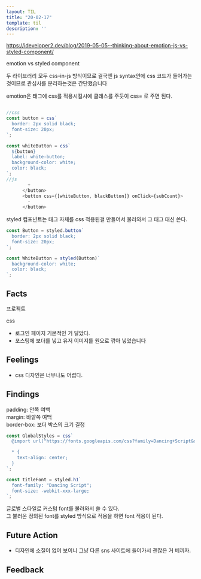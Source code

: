 ```yaml
---
layout: TIL
title: "20-02-17"
template: til
description: ''
---
```


https://ideveloper2.dev/blog/2019-05-05--thinking-about-emotion-js-vs-styled-component/


emotion vs styled component

두 라이브러리 모두 css-in-js 방식이므로 결국엔 js syntax안에 css 코드가 들어가는 것이므로 관심사를 분리하는것은 간단했습니다

emotion은 태그에 css를 적용시킬시에 클래스를 주듯이 css= 로 주면 된다. 

```javascript

//css
const button = css`
  border: 2px solid black;
  font-size: 20px;
`;

const whiteButton = css`
  ${button}
  label: white-button;
  background-color: white;
  color: black;
`;
//js
        +
      </button>
      <button css={[whiteButton, blackButton]} onClick={subCount}>
        -
      </button>

```

styled 컴포넌트는 태그 자체를 css 적용된걸 만들어서 불러와서 그 태그 대신 쓴다.

```javascript
const Button = styled.button`
  border: 2px solid black;
  font-size: 20px;
`;

const WhiteButton = styled(Button)`
  background-color: white;
  color: black;
`;
```


## Facts

프로젝트

css
- 로그인 페이지 기본적인 거 달았다.
- 포스팅에 보더를 넣고 유저 이미지를 원으로 깎아 넣었습니다

## Feelings

- css 디자인은 너무나도 어렵다.

## Findings

padding: 안쪽 여백  
margin: 바깥쪽 여백  
border-box: 보더 박스의 크기 결정

``` javascript
const GlobalStyles = css`
  @import url("https://fonts.googleapis.com/css?family=Dancing+Script&display=swap");

  * {
    text-align: center;
  }
`;

const titleFont = styled.h1`
  font-family: "Dancing Script";
  font-size: -webkit-xxx-large;
`;

```
글로벌 스타일로 커스텀 font를 불러와서 쓸 수 있다.  
그 불러온 정의된 font를 styled 방식으로 적용을 하면 font 적용이 된다.

## Future Action

- 디자인에 소질이 없어 보이니 그냥 다른 sns 사이트에 들어가서 괜찮은 거 베끼자.

## Feedback
